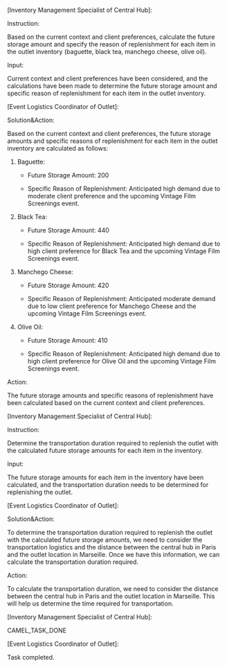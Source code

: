 [Inventory Management Specialist of Central Hub]:

Instruction:

Based on the current context and client preferences, calculate the future storage amount and specify the reason of replenishment for each item in the outlet inventory (baguette, black tea, manchego cheese, olive oil).

Input:

Current context and client preferences have been considered, and the calculations have been made to determine the future storage amount and specific reason of replenishment for each item in the outlet inventory.


[Event Logistics Coordinator of Outlet]:

Solution&Action:

Based on the current context and client preferences, the future storage amounts and specific reasons of replenishment for each item in the outlet inventory are calculated as follows:

1. Baguette:

   - Future Storage Amount: 200

   - Specific Reason of Replenishment: Anticipated high demand due to moderate client preference and the upcoming Vintage Film Screenings event.

   

2. Black Tea:

   - Future Storage Amount: 440

   - Specific Reason of Replenishment: Anticipated high demand due to high client preference for Black Tea and the upcoming Vintage Film Screenings event.



3. Manchego Cheese:

   - Future Storage Amount: 420

   - Specific Reason of Replenishment: Anticipated moderate demand due to low client preference for Manchego Cheese and the upcoming Vintage Film Screenings event.



4. Olive Oil:

   - Future Storage Amount: 410

   - Specific Reason of Replenishment: Anticipated high demand due to high client preference for Olive Oil and the upcoming Vintage Film Screenings event.



Action:

The future storage amounts and specific reasons of replenishment have been calculated based on the current context and client preferences.


[Inventory Management Specialist of Central Hub]:

Instruction:

Determine the transportation duration required to replenish the outlet with the calculated future storage amounts for each item in the inventory.

Input:

The future storage amounts for each item in the inventory have been calculated, and the transportation duration needs to be determined for replenishing the outlet.


[Event Logistics Coordinator of Outlet]:

Solution&Action:

To determine the transportation duration required to replenish the outlet with the calculated future storage amounts, we need to consider the transportation logistics and the distance between the central hub in Paris and the outlet location in Marseille. Once we have this information, we can calculate the transportation duration required.



Action:

To calculate the transportation duration, we need to consider the distance between the central hub in Paris and the outlet location in Marseille. This will help us determine the time required for transportation.


[Inventory Management Specialist of Central Hub]:

CAMEL_TASK_DONE


[Event Logistics Coordinator of Outlet]:

Task completed.


